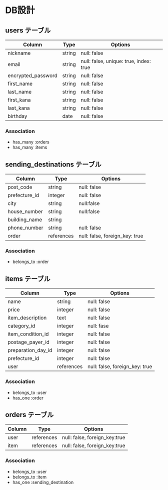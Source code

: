 # DB設計

## users テーブル
| Column             | Type   | Options                               |
| ------------------ | ------ | --------------------------------------|
| nickname           | string | null: false                           |
| email              | string | null: false, unique: true, index: true|
| encrypted_password | string | null: false                           |
| first_name         | string | null: false                           |
| last_name          | string | null: false                           |
| first_kana         | string | null: false                           |
| last_kana          | string | null: false                           |
| birthday           | date   | null: false                           |

### Association
- has_many :orders
- has_many :items

## sending_destinations テーブル
| Column          | Type       | Options                        |
| --------------- | ---------- | ------------------------------ |
| post_code       | string     | null: false                    |
| prefecture_id   | integer    | null: false                    |
| city            | string     | null:false                     |
| house_number    | string     | null:false                     |
| building_name   | string     |                                |
| phone_number    | string     | null: false                    |
| order           | references | null: false, foreign_key: true |

### Association
- belongs_to :order

## items テーブル
| Column             | Type       | Options                        |
| ------------------ | ---------- | ------------------------------ |
| name               | string     | null: false                    |
| price              | integer    | null: false                    |
| item_description   | text       | null: false                    |
| category_id        | integer    | null: fase                     |
| item_condition_id  | integer    | null: false                    |
| postage_payer_id   | integer    | null: false                    |
| preparation_day_id | integer    | null: false                    |
| prefecture_id      | integer    | null: false                    |
| user               | references | null: false, foreign_key: true |

### Association
- belongs_to :user
- has_one :order

## orders テーブル
| Column          | Type       | Options                        |
| --------------- | ---------- | ------------------------------ |
| user            | references | null: false, foreign_key:true  |
| item            | references | null: false, foreign_key:true  |

### Association
- belongs_to :user
- belongs_to :item
- has_one :sending_destination
